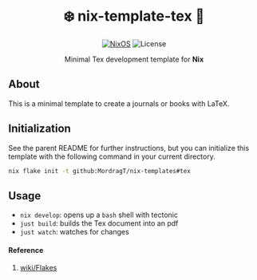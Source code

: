 <div align=center>

# ❄️ nix-template-tex 📜

 [![NixOS](https://img.shields.io/badge/Flakes-Nix-informational.svg?logo=nixos&style=for-the-badge)](https://nixos.org) ![License](https://img.shields.io/github/license/mordragt/nix-templates?style=for-the-badge) 

Minimal Tex development template for **Nix**

</div>

## About

This is a minimal template to create a journals or books with LaTeX.

## Initialization

See the parent README for further instructions, but you can initialize this template
with the following command in your current directory.

```bash
nix flake init -t github:MordragT/nix-templates#tex
```

## Usage

- `nix develop`: opens up a `bash` shell with tectonic
- `just build`: builds the Tex document into an pdf
- `just watch`: watches for changes

#### Reference

1. [wiki/Flakes](https://nixos.wiki/wiki/Flakes)